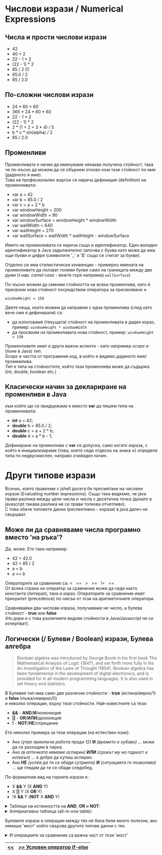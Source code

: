 Числови изрази / Numerical Expressions
======================================

Числа и прости числови изрази
---------------------
* 42
* 40 + 2
* 22 - 1 * 2
* (22 - 1) * 2
* 85 / 2 (!)
* 85.0 / 2
* 85 / 2.0

По-сложни числови изрази
------------------------
* 24 * 60 * 60
* 365 * 24 * 60 * 60
* 22 - 1 * 2
* (22 - 1) * 2
* 2 * (1 + 2 + 3 * 4) / 5
* b * c * sin(alpha) / 2
* 85 / 2.0

Променливи
----------
Променливата е начин да именуваме някаква получена стойност,
така че по-късно да можем да се обърнем отново към тази стойност по име (даденото ѝ име).  
Това на професионален жаргон се нарича дефиниция (definition) на променливата:
* var a = 42
* var b = 85.0 / 2
* var c = a + 2 * b
* var windowHeight = 200
* var windowWidth = 90
* var windowSurface = windowHeight * windowWidth
* var wallWidth = 640
* var wallHeight = 270
* var wallSurface = wallWidth * wallHeight - windowSurface

Името на променливата се нарича също и идентификатор.
Един валиден идентификатор в Java задължително започва с буква като може да има още букви и цифри
(символите '_' и '$' също се считат за букви).

Отделно си има стилистически конвенции - примерно имената на променливите да ползват големи букви само
на границата между две думи (т.нар. _camel case_ - вижте горе например `wallSurface`)

По-късно можем да сменим стойността на всяка променлива, като ѝ присвоим нова стойност посредством
оператора за присвояване **=**

`windowHeight = 150`

Двете неща, които можем да направим с една променлива (след като вече сме я дефинирали) са:
* да използваме (текущата) стойност на променливата в даден израз, пример: `windowHeight * windowWidth`
* да просвоим на променливата нова стойност, пример: `windowHeight = 150`

Променливите имат и други важни аспекти - като например _scope_ и (поне в Java) _тип_.  
_Scope_ е частта от програмния код, в който е видимо даденото име/промемлива.  
_Тип_ е типа на стойностите, който тази променлива може да съдържа (int, double, boolean etc.)

Класически начин за деклариране на променливи в Java
----------------------------------------------------
към който ще се придържаме е вместо **var** да пишем типа на променливата:
* **int** a = 42;
* **double** b = 85.0 / 2;
* **double** c = a + 2 * b;
* **double** d = a * b - 1;

Дефиниране на променлива с **var** се допуска, само когато израза, с който я инициализираме (това, което седи отдясно на знака **=**) определя типа по недвусмислен, направо _очеваден_ начин.

Други типове изрази
===================

Всичко, което правихме с jshell досега бе пресмятане на числени изрази (Evaluating number expressions). 
Също така видяхме, че java прави разлика между цели числа и числа с десетична точка (докато в javascript такава разлика не се прави толкова отчетливо).  
С това обаче типовете данни (респективно - изрази) в java далеч не свършват.

Може ли да сравняваме числа програмно вместо 'на ръка'?
-------------------------------------------------------
Да, може. Ето така например:
* 42 < 42.0 
* 42 < 85 / 2
* a < b
* a >= b

Операторите за сравнение са: < &nbsp; <= &nbsp; > &nbsp; >= &nbsp; != &nbsp; ==  
От всяка страна на оператор за сравнение може да седи както константа (литерал), така и израз. 
Операторите за сравнение имат приоритет (precedence) по-нисък от този на аритметичните оператори.

Сравнявайки два числови израза, получаваме не число, а булева стойност - **true** или **false**  
(Но дори и с това различните видове стойности в Java/Javascript не се изчерпват).

Логически (/ Булеви / Boolean) изрази, Булева алгебра
-----------------------------------------------------
> Boolean algebra was introduced by George Boole in his first book The Mathematical Analysis of Logic (1847),
> and set forth more fully in his An Investigation of the Laws of Thought (1854).
> Boolean algebra has been fundamental in the development of digital electronics,
> and is provided for in all modern programming languages. It is also used in set theory and statistics.

В Булевия тип има само две различни стойности - **true** (истина/вярно/1) и **false** (лъжа/невярно/0)  
и няколко операции, върху тези стойности. Най-известните са тези:

+ **&&** - **AND**/**И**/конюнкция
+ **||** - **OR**/**ИЛИ**/дизюнкция
+ **!**  - **NOT**/**НЕ**/отрицание

Ето няколко примера за тези операции (на естествен език):
+ Ако _(утре приключа работа преди 12)_ **И** _(времето е хубаво)_ ... може да се разходим в парка.
+ Ако _(в аптечката нямаме аспирин)_ **ИЛИ** _(срокът му на годност е изтекъл)_ ... е добре да купиш аспирин.
+ Ако **НЕ** _(успея да ти се обадя сутринта)_ **И** _(ситуацията го позволява)_ ... ще гледам да ти се обадя следобед.

По-формалния вид на горните изрази е:
+ X **&&** Y  (X **AND** Y)
+ X **||** Y  (X **OR** Y)
+ !X **&&** Y  (**NOT** X **AND** Y)

<details>
  <summary>Таблици на истинността на <b>AND</b>, <b>OR</b> и <b>NOT</b>:</summary>

|X AND Y|  0  |  1    
|-------|-----|----
| **0** |  0  |  0
| **1** |  0  |  1


|X OR Y|  0  |  1    
|------|-----|----
|**0** |  0  |  1
|**1** |  1  |  1


| X   | NOT X
|-----|-------
|**0**| &nbsp;&nbsp; 1
|**1**| &nbsp;&nbsp; 0
</details>

<details>
  <summary>Алтернативна таблица (all-in-one table):</summary>

|   X   |   Y   |X AND Y|X OR Y| NOT X
|-------|-------|-------|------|------
|   0   |   0   |   0   |   0  |   1 
|   0   |   1   |   0   |   1  |   1 
|   1   |   0   |   0   |   1  |   0  
|   1   |   1   |   1   |   1  |   0  
</details>

Булевите изрази и операции между тях не биха били много полезни, ако нямаше 'мост' който свързва другите типове данни с тях.  
<details>
  <summary>И операциите за сравнение са важна част от този 'мост'</summary>

| Израз |  Тип  | Стойност |
|-------|-------|----------|
| 5 + 3 |  int  | 8 (число)
| 5 < 3 |boolean| false
| 5 <= 3|boolean| false
| 5 > 3 |boolean| true
| 5 >= 3|boolean| true
| 5 == 3|boolean| false
| 5 != 3|boolean| true
</details>

<!--
Приоритет на операторите
------------------------
<details>
  <summary>Приоритет на операторите, срещнати дотук</summary>

1. (префиксни) __!__ и __-__
2. __*__ и __/__
3. __+__ и __-__
4. __&lt;__, __&lt;=__, __&gt;__ и __&gt;=__
5. __==__ и __!=__
6. __&&__
7. __||__
</details>
 
<details>
  <summary>Приоритети на всички оператори в Java</summary>

<table border="1" cellpadding="5" summary="This table lists operators according to precedence order">
<caption id="nutsandbolts-precedence"><strong>Operator Precedence</strong></caption>
<tbody><tr>
<th id="h1">Operators</th>
<th id="h2">Precedence</th>
</tr>
<tr>
<td headers="h1">postfix</td>
<td headers="h2"><code><em>expr</em>++ <em>expr</em>--</code></td>
</tr>
<tr>
<td headers="h1">unary</td>
<td headers="h2"><code>++<em>expr</em> --<em>expr</em> +<em>expr</em> -<em>expr</em> ~ !</code></td>
</tr>
<tr>
<td headers="h1">multiplicative</td>
<td headers="h2"><code>* / %</code></td>
</tr>
<tr>
<td headers="h1">additive</td>
<td headers="h2"><code>+ -</code></td>
</tr>
<tr>
<td headers="h1">shift</td>
<td headers="h2"><code>&lt;&lt; &gt;&gt; &gt;&gt;&gt;</code></td>
</tr>
<tr>
<td headers="h1">relational</td>
<td headers="h2"><code>&lt; &gt; &lt;= &gt;= instanceof</code></td>
</tr>
<tr>
<td headers="h1">equality</td>
<td headers="h2"><code>== !=</code></td>
</tr>
<tr>
<td headers="h1">bitwise AND</td>
<td headers="h2"><code>&amp;</code></td>
</tr>
<tr>
<td headers="h1">bitwise exclusive OR</td>
<td headers="h2"><code>^</code></td>
</tr>
<tr>
<td headers="h1">bitwise inclusive OR</td>
<td headers="h2"><code>|</code></td>
</tr>
<tr>
<td headers="h1">logical AND</td>
<td headers="h2"><code>&amp;&amp;</code></td>
</tr>
<tr>
<td headers="h1">logical OR</td>
<td headers="h2"><code>||</code></td>
</tr>
<tr>
<td headers="h1">ternary</td>
<td headers="h2"><code>? :</code></td>
</tr>
<tr>
<td headers="h1">assignment</td>
<td headers="h2"><code>= += -= *= /= %= &amp;= ^= |= &lt;&lt;= &gt;&gt;= &gt;&gt;&gt;=</code></td>
</tr>
</tbody></table>

</details>
-->

|[<<](s05-jshell.md) | [>> Условен оператор if-else](s07-if-else.md)|
|--|--|

